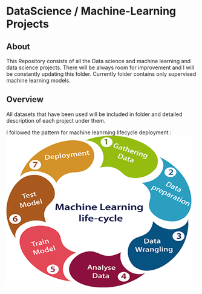 # DataScience / Machine-Learning Projects

## About
This Repository consists of all the Data science and machine learning and data science projects.
There will be always room for improvement and I will be constantly updating this folder.
Currently folder contains only supervised machine learning models.

## Overview

All datasets that have been used will be included in folder and detailed description of each project under them.

I followed the pattern for machine leanrning lifecycle deployment :
![](readme-resources/machine-learning-life-cycle.png)

